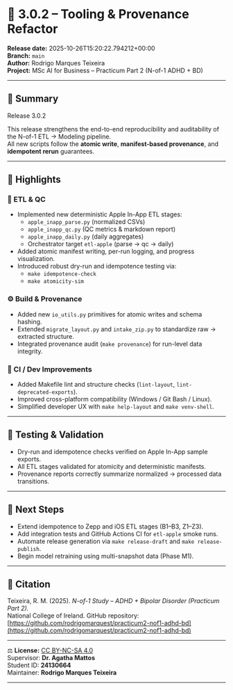 # 🚀 3.0.2 – Tooling & Provenance Refactor

**Release date:** 2025-10-26T15:20:22.794212+00:00  
**Branch:** `main`  
**Author:** Rodrigo Marques Teixeira  
**Project:** MSc AI for Business – Practicum Part 2 (N-of-1 ADHD + BD)

---

## 🔧 Summary

Release 3.0.2

This release strengthens the end-to-end reproducibility and auditability of the N-of-1 ETL → Modeling pipeline.  
All new scripts follow the **atomic write**, **manifest-based provenance**, and **idempotent rerun** guarantees.

---

## 🧩 Highlights

### 🧱 ETL & QC

- Implemented new deterministic Apple In-App ETL stages:
  - `apple_inapp_parse.py` (normalized CSVs)
  - `apple_inapp_qc.py` (QC metrics & markdown report)
  - `apple_inapp_daily.py` (daily aggregates)
  - Orchestrator target `etl-apple` (parse → qc → daily)
- Added atomic manifest writing, per-run logging, and progress visualization.
- Introduced robust dry-run and idempotence testing via:
  - `make idempotence-check`
  - `make atomicity-sim`

### ⚙️ Build & Provenance

- Added new `io_utils.py` primitives for atomic writes and schema hashing.
- Extended `migrate_layout.py` and `intake_zip.py` to standardize raw → extracted structure.
- Integrated provenance audit (`make provenance`) for run-level data integrity.

### 🧠 CI / Dev Improvements

- Added Makefile lint and structure checks (`lint-layout`, `lint-deprecated-exports`).
- Improved cross-platform compatibility (Windows / Git Bash / Linux).
- Simplified developer UX with `make help-layout` and `make venv-shell`.

---

## 🧪 Testing & Validation

- Dry-run and idempotence checks verified on Apple In-App sample exports.
- All ETL stages validated for atomicity and deterministic manifests.
- Provenance reports correctly summarize normalized → processed data transitions.

---

## 🧠 Next Steps

- Extend idempotence to Zepp and iOS ETL stages (B1–B3, Z1–Z3).
- Add integration tests and GitHub Actions CI for `etl-apple` smoke runs.
- Automate release generation via `make release-draft` and `make release-publish`.
- Begin model retraining using multi-snapshot data (Phase M1).

---

## 🧾 Citation

Teixeira, R. M. (2025). _N-of-1 Study – ADHD + Bipolar Disorder (Practicum Part 2)._  
National College of Ireland. GitHub repository:  
[https://github.com/rodrigomarquest/practicum2-nof1-adhd-bd](https://github.com/rodrigomarquest/practicum2-nof1-adhd-bd)

---

⚖️ **License:** [CC BY-NC-SA 4.0](https://creativecommons.org/licenses/by-nc-sa/4.0/)  
Supervisor: **Dr. Agatha Mattos**  
Student ID: **24130664**  
Maintainer: **Rodrigo Marques Teixeira**

---
